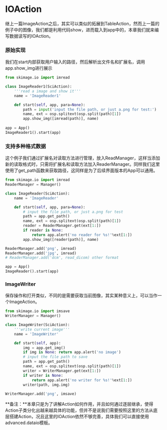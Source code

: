 # IOAction

继上一篇ImageAction之后，其实可以类似的拓展到TableAction，然而上一篇的例子中的图像，我们都是利用代码show，进而载入到app中的，本章我们就来编写数据读写的IOAction。



### 原始实现

我们在start内部获取用户输入的路径，然后解析出文件名和扩展名，调用app.show_img进行展示

```python
from skimage.io import imread

class ImageReader1(SciAction):
    '''read a image and show it'''
    name = 'ImageReader1'

    def start(self, app, para=None):
        path = input('input the file path, or just a.png for test:')
        name, ext = osp.splitext(osp.split(path)[1])
        app.show_img([imread(path)], name)
        
app = App()
ImageReader1().start(app)
```



### 支持多种格式数据

这个例子我们通过扩展名对读取方法进行管理，放入ReadManager，这样当添加新的读取格式时，只需将扩展名和读取方法加入ReaderManager。同样我们这里使用了get_path函数来获取路径，这同样是为了后续界面版本的App可以通用。

```python
from skimage.io import imread
ReaderManager = Manager()

class ImageReader(SciAction):
    name = 'ImageReader'

    def start(self, app, para=None):
        # input the file path, or just a.png for test
        path = app.get_path()
        name, ext = osp.splitext(osp.split(path)[1])
        reader = ReaderManager.get(ext[1:])
        if reader is None:
            return app.alert('no reader for %s!'%ext[1:])
        app.show_img([reader(path)], name)

ReaderManager.add('png', imread)
ReaderManager.add('jpg', imread)
# ReaderManager.add('dcm', read_dicom) other format

app = App()
ImageReader().start(app)
```



### ImageWriter

保存操作和打开类似，不同的是需要获取当前图像，其实某种意义上，可以当作一个ImageAction。

```python
from skimage.io import imsave
WriterManager = Manager()

class ImageWriter(SciAction):
    '''write current image'''
    name = 'ImageWriter'

    def start(self, app):
        img = app.get_img()
        if img is None: return app.alert('no image')
        # input the file path to save
        path = app.get_path()
        name, ext = osp.splitext(osp.split(path)[1])
        writer = WriterManager.get(ext[1:])
        if writer is None: 
            return app.alert('no writer for %s!'%ext[1:])
        writer(path, img.img)
        
WriterManager.add('png', imsave)
```



**备注：**本章只是为了讲解Action如何作用，并且如何通过逐层继承，使得Action子类分化出越来越具体的功能，但并不是说我们需要按照这里的方法从底层搭建Action，况且这里的IOAction依然不够完善，具体我们可以直接使用advanced.dataio模板。

